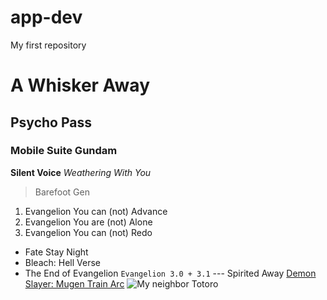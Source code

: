# app-dev
My first repository

# A Whisker Away
## Psycho Pass
### Mobile Suite Gundam
**Silent Voice**
*Weathering With You*
> Barefoot Gen
1. Evangelion You can (not) Advance
2. Evangelion You are (not) Alone
3. Evangelion You can (not) Redo
- Fate Stay Night
- Bleach: Hell Verse
- The End of Evangelion
	`Evangelion 3.0 + 3.1`
  --- Spirited Away
  [Demon Slayer: Mugen Train Arc](https://m.imdb.com/title/tt11032374/mediaviewer/rm564707329)
  ![My neighbor Totoro](image.jpg)
